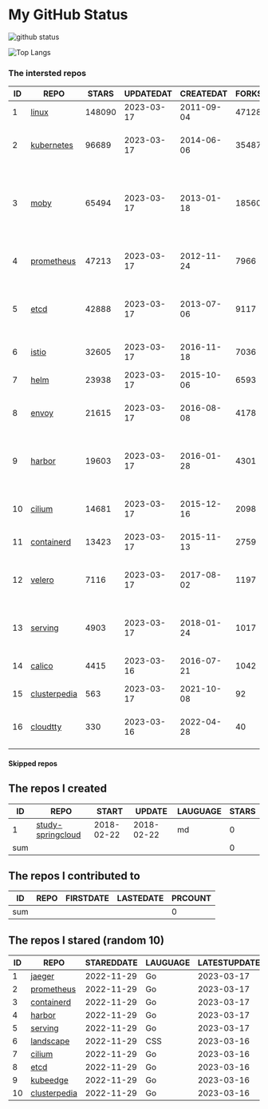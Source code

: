 # My GitHub Status

<img src="https://github-readme-stats-1.yihong0618.vercel.app/api?username=daoqingniu&show_icons=true&&&hide_title=true&count_private=true" alt="github status" />

![Top Langs](https://github-readme-stats-1.yihong0618.vercel.app/api/top-langs/?username=daoqingniu&layout=compact)

<!--START_SECTION:github_repos-->
### The intersted repos
| ID |                              REPO                               | STARS  | UPDATEDAT  | CREATEDAT  | FORKSCOUNT |                                              DESCRIPTIONS                                              |
|----|-----------------------------------------------------------------|--------|------------|------------|------------|--------------------------------------------------------------------------------------------------------|
|  1 | [linux](https://github.com/torvalds/linux)                      | 148090 | 2023-03-17 | 2011-09-04 |      47128 | Linux kernel source tree                                                                               |
|  2 | [kubernetes](https://github.com/kubernetes/kubernetes)          |  96689 | 2023-03-17 | 2014-06-06 |      35487 | Production-Grade Container Scheduling and Management                                                   |
|  3 | [moby](https://github.com/moby/moby)                            |  65494 | 2023-03-17 | 2013-01-18 |      18560 | Moby Project - a collaborative project for the container ecosystem to assemble container-based systems |
|  4 | [prometheus](https://github.com/prometheus/prometheus)          |  47213 | 2023-03-17 | 2012-11-24 |       7966 | The Prometheus monitoring system and time series database.                                             |
|  5 | [etcd](https://github.com/etcd-io/etcd)                         |  42888 | 2023-03-17 | 2013-07-06 |       9117 | Distributed reliable key-value store for the most critical data of a distributed system                |
|  6 | [istio](https://github.com/istio/istio)                         |  32605 | 2023-03-17 | 2016-11-18 |       7036 | Connect, secure, control, and observe services.                                                        |
|  7 | [helm](https://github.com/helm/helm)                            |  23938 | 2023-03-17 | 2015-10-06 |       6593 | The Kubernetes Package Manager                                                                         |
|  8 | [envoy](https://github.com/envoyproxy/envoy)                    |  21615 | 2023-03-17 | 2016-08-08 |       4178 | Cloud-native high-performance edge/middle/service proxy                                                |
|  9 | [harbor](https://github.com/goharbor/harbor)                    |  19603 | 2023-03-17 | 2016-01-28 |       4301 | An open source trusted cloud native registry project that stores, signs, and scans content.            |
| 10 | [cilium](https://github.com/cilium/cilium)                      |  14681 | 2023-03-17 | 2015-12-16 |       2098 | eBPF-based Networking, Security, and Observability                                                     |
| 11 | [containerd](https://github.com/containerd/containerd)          |  13423 | 2023-03-17 | 2015-11-13 |       2759 | An open and reliable container runtime                                                                 |
| 12 | [velero](https://github.com/vmware-tanzu/velero)                |   7116 | 2023-03-17 | 2017-08-02 |       1197 | Backup and migrate Kubernetes applications and their persistent volumes                                |
| 13 | [serving](https://github.com/knative/serving)                   |   4903 | 2023-03-17 | 2018-01-24 |       1017 | Kubernetes-based, scale-to-zero, request-driven compute                                                |
| 14 | [calico](https://github.com/projectcalico/calico)               |   4415 | 2023-03-16 | 2016-07-21 |       1042 | Cloud native networking and network security                                                           |
| 15 | [clusterpedia](https://github.com/clusterpedia-io/clusterpedia) |    563 | 2023-03-17 | 2021-10-08 |         92 | The Encyclopedia of Kubernetes clusters                                                                |
| 16 | [cloudtty](https://github.com/cloudtty/cloudtty)                |    330 | 2023-03-16 | 2022-04-28 |         40 | A Friendly Kubernetes CloudShell (Web Terminal) !                                                      |



#### Skipped repos
<!--END_SECTION:github_repos-->

<!--START_SECTION:my_github-->
## The repos I created
| ID  |                                 REPO                                 |   START    |   UPDATE   | LAUGUAGE | STARS |
|-----|----------------------------------------------------------------------|------------|------------|----------|-------|
|   1 | [study-springcloud](https://github.com/daoqingniu/study-springcloud) | 2018-02-22 | 2018-02-22 | md       |     0 |
| sum |                                                                      |            |            |          |     0 |

## The repos I contributed to
| ID  | REPO | FIRSTDATE | LASTEDATE | PRCOUNT |
|-----|------|-----------|-----------|---------|
| sum |      |           |           |       0 |

## The repos I stared (random 10)
| ID |                              REPO                               | STAREDDATE | LAUGUAGE | LATESTUPDATE |
|----|-----------------------------------------------------------------|------------|----------|--------------|
|  1 | [jaeger](https://github.com/jaegertracing/jaeger)               | 2022-11-29 | Go       | 2023-03-17   |
|  2 | [prometheus](https://github.com/prometheus/prometheus)          | 2022-11-29 | Go       | 2023-03-17   |
|  3 | [containerd](https://github.com/containerd/containerd)          | 2022-11-29 | Go       | 2023-03-17   |
|  4 | [harbor](https://github.com/goharbor/harbor)                    | 2022-11-29 | Go       | 2023-03-17   |
|  5 | [serving](https://github.com/knative/serving)                   | 2022-11-29 | Go       | 2023-03-17   |
|  6 | [landscape](https://github.com/cncf/landscape)                  | 2022-11-29 | CSS      | 2023-03-16   |
|  7 | [cilium](https://github.com/cilium/cilium)                      | 2022-11-29 | Go       | 2023-03-16   |
|  8 | [etcd](https://github.com/etcd-io/etcd)                         | 2022-11-29 | Go       | 2023-03-16   |
|  9 | [kubeedge](https://github.com/kubeedge/kubeedge)                | 2022-11-29 | Go       | 2023-03-16   |
| 10 | [clusterpedia](https://github.com/clusterpedia-io/clusterpedia) | 2022-11-29 | Go       | 2023-03-16   |

<!--END_SECTION:my_github-->
